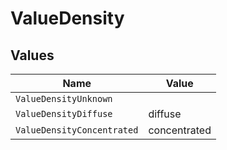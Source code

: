 # ValueDensity


## Values

| Name                       | Value                      |
| -------------------------- | -------------------------- |
| `ValueDensityUnknown`      |                            |
| `ValueDensityDiffuse`      | diffuse                    |
| `ValueDensityConcentrated` | concentrated               |